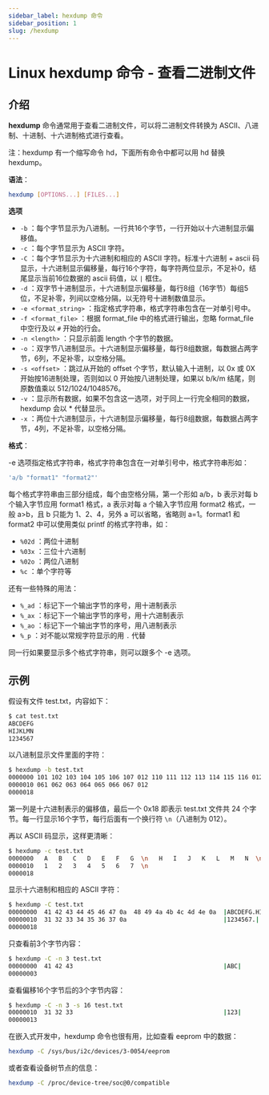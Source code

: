 ```yaml
---
sidebar_label: hexdump 命令
sidebar_position: 1
slug: /hexdump
---
```


# Linux hexdump 命令 - 查看二进制文件



## 介绍

**hexdump** 命令通常用于查看二进制文件，可以将二进制文件转换为 ASCII、八进制、十进制、十六进制格式进行查看。

注：hexdump 有一个缩写命令 hd，下面所有命令中都可以用 hd 替换 hexdump。

**语法**：

```bash
hexdump [OPTIONS...] [FILES...]
```

**选项**

- `-b` ：每个字节显示为八进制。一行共16个字节，一行开始以十六进制显示偏移值。
- `-c` ：每个字节显示为 ASCII 字符。
- `-C` ：每个字节显示为十六进制和相应的 ASCII 字符。标准十六进制 + ascii 码显示，十六进制显示偏移量，每行16个字符，每字符两位显示，不足补0，结尾显示当前16位数据的 ascii 码值，以 `|` 框住。
- `-d` ：双字节十进制显示，十六进制显示偏移量，每行8组（16字节）每组5位，不足补零，列间以空格分隔，以无符号十进制数值显示。
- `-e <format_string>` ：指定格式字符串，格式字符串包含在一对单引号中。
- `-f <format_file>` ：根据 format_file 中的格式进行输出，忽略 format_file 中空行及以 `#` 开始的行会。
- `-n <length>` ：只显示前面 length 个字节的数据。
- `-o` ：双字节八进制显示。十六进制显示偏移量，每行8组数据，每数据占两字节，6列，不足补零，以空格分隔。
- `-s <offset>` ：跳过从开始的 offset 个字节，默认输入十进制，以 0x 或 0X 开始按16进制处理，否则如以 0 开始按八进制处理，如果以 b/k/m 结尾，则原数值乘以 512/1024/1048576。
- `-v` ：显示所有数据，如果不包含这一选项，对于同上一行完全相同的数据，hexdump 会以 * 代替显示。
- `-x` ：两位十六进制显示，十六进制显示偏移量，每行8组数据，每数据占两字节，4列，不足补零，以空格分隔。

**格式**：

-e 选项指定格式字符串，格式字符串包含在一对单引号中，格式字符串形如：

```bash
'a/b "format1" "format2"'
```

每个格式字符串由三部分组成，每个由空格分隔，第一个形如 a/b，b 表示对每 b 个输入字节应用 format1 格式，a 表示对每 a 个输入字节应用 format2 格式，一般 a>b，且 b 只能为 1、2、4，另外 a 可以省略，省略则 a=1。format1 和 format2 中可以使用类似 printf 的格式字符串，如：

- `%02d` ：两位十进制
- `%03x` ：三位十六进制
- `%02o` ：两位八进制
- `%c` ：单个字符等

还有一些特殊的用法：

- `%_ad` ：标记下一个输出字节的序号，用十进制表示
- `%_ax` ：标记下一个输出字节的序号，用十六进制表示
- `%_ao` ：标记下一个输出字节的序号，用八进制表示
- `%_p` ：对不能以常规字符显示的用 `.` 代替

同一行如果要显示多个格式字符串，则可以跟多个 -e 选项。



## 示例

假设有文件 test.txt，内容如下：

```bash
$ cat test.txt 
ABCDEFG
HIJKLMN
1234567
```

以八进制显示文件里面的字符：

```bash
$ hexdump -b test.txt 
0000000 101 102 103 104 105 106 107 012 110 111 112 113 114 115 116 012
0000010 061 062 063 064 065 066 067 012                                
0000018
```

第一列是十六进制表示的偏移值，最后一个 0x18 即表示 test.txt 文件共 24 个字节。每一行显示16个字节，每行后面有一个换行符 `\n`（八进制为 012）。

再以 ASCII 码显示，这样更清晰：

```bash
$ hexdump -c test.txt 
0000000   A   B   C   D   E   F   G  \n   H   I   J   K   L   M   N  \n
0000010   1   2   3   4   5   6   7  \n                                
0000018
```

显示十六进制和相应的 ASCII 字符：

```bash
$ hexdump -C test.txt 
00000000  41 42 43 44 45 46 47 0a  48 49 4a 4b 4c 4d 4e 0a  |ABCDEFG.HIJKLMN.|
00000010  31 32 33 34 35 36 37 0a                           |1234567.|
00000018
```

只查看前3个字节内容：

```bash
$ hexdump -C -n 3 test.txt 
00000000  41 42 43                                          |ABC|
00000003
```

查看偏移16个字节后的3个字节内容：

```bash
$ hexdump -C -n 3 -s 16 test.txt 
00000010  31 32 33                                          |123|
00000013
```

在嵌入式开发中，hexdump 命令也很有用，比如查看 eeprom 中的数据：

```bash
hexdump -C /sys/bus/i2c/devices/3-0054/eeprom
```

或者查看设备树节点的信息：

```bash
hexdump -C /proc/device-tree/soc@0/compatible
```

